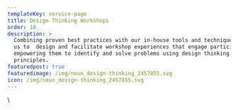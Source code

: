 ```yaml
---
templateKey: service-page
title: Design Thinking Workshops
order: 10
description: >
  Combining proven best practices with our in-house tools and techniques allows
  us to  design and facilitate workshop experiences that engage participants by
  empowering them to identify and solve problems using design thinking
  principles.
featuredpost: true
featuredimage: /img/noun_design-thinking_2457855.svg
icon: /img/noun_design-thinking_2457855.svg
---
```

\